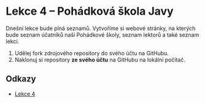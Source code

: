 # Lekce 4 – Pohádková škola Javy

Dnešní lekce bude plná seznamů. Vytvoříme si webové stránky, na kterých bude seznam účatníků naší Pohádkové školy, seznam lektorů a také seznam lekcí. 

1. Udělej fork zdrojového repository do svého účtu na GitHubu.
1. Naklonuj si repository **ze svého účtu** na GitHubu na lokální počítač.

## Odkazy
* [Lekce 4](https://java.czechitas.cz/2021-jaro/java-2/lekce-4.html)
